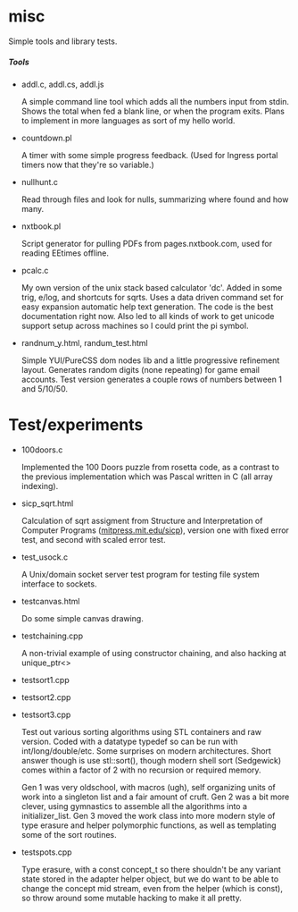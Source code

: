 misc
====

Simple tools and library tests.

##### Tools

* addl.c, addl.cs, addl.js

	A simple command line tool which adds all the numbers input from stdin.  Shows the total when fed a blank line, or when the program exits.  Plans to implement in more languages as sort of my hello world.

* countdown.pl

	A timer with some simple progress feedback.  (Used for Ingress portal timers now that they're so variable.)

* nullhunt.c

	Read through files and look for nulls, summarizing where found and how many.

* nxtbook.pl

	Script generator for pulling PDFs from pages.nxtbook.com, used for reading EEtimes offline.

* pcalc.c

	My own version of the unix stack based calculator 'dc'.  Added in some trig, e/log, and shortcuts for sqrts.
	Uses a data driven command set for easy expansion automatic help text generation.
	The code is the best documentation right now.  Also led to all kinds of work to get unicode support setup across machines so I could print the pi symbol.

* randnum_y.html, randum_test.html

	Simple YUI/PureCSS dom nodes lib and a little progressive refinement layout.  Generates random digits (none repeating) for game email accounts.  Test version generates a couple rows of numbers between 1 and 5/10/50.

Test/experiments
====

* 100doors.c

	Implemented the 100 Doors puzzle from rosetta code, as a contrast to the previous implementation which was Pascal written in C (all array indexing).

* sicp_sqrt.html

	Calculation of sqrt assigment from Structure and Interpretation of Computer Programs ([mitpress.mit.edu/sicp](http://mitpress.mit.edu/sicp/)), version one with fixed error test, and second with scaled error test.

* test_usock.c

	A Unix/domain socket server test program for testing file system interface to sockets.

* testcanvas.html

	Do some simple canvas drawing.

* testchaining.cpp

	A non-trivial example of using constructor chaining, and also hacking at unique_ptr<>

* testsort1.cpp
* testsort2.cpp
* testsort3.cpp

	Test out various sorting algorithms using STL containers and raw version.  Coded with a datatype typedef so can be run with int/long/double/etc.  Some surprises on modern architectures.  Short answer though is use stl::sort(), though modern shell sort (Sedgewick) comes within a factor of 2 with no recursion or required memory.

	Gen 1 was very oldschool, with macros (ugh), self organizing units of work into a singleton list and a fair amount of cruft.  Gen 2 was a bit more clever, using gymnastics to assemble all the algorithms into a initializer_list.  Gen 3 moved the work class into more modern style of type erasure and helper polymorphic functions, as well as templating some of the sort routines.

* testspots.cpp

	Type erasure, with a const concept_t so there shouldn't be any variant state stored in the adapter helper object, but we do want to be able to change the concept mid stream, even from the helper (which is const), so throw around some mutable hacking to make it all pretty.

